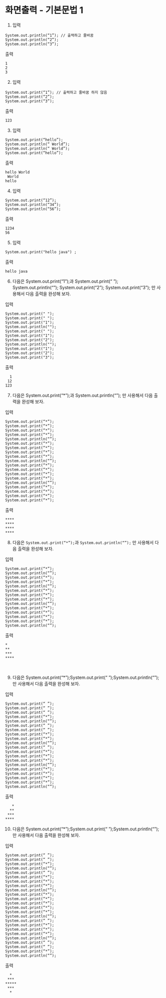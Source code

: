 # 화면출력 - 기본문법 1 
1. 입력 
```
System.out.println(“1”); // 출력하고 줄바꿈 
System.out.println(“2”); 
System.out.println(“3”);
```
출력 
```
1
2 
3 
```

2. 입력 
```
System.out.print(“1”); // 출력하고 줄바꿈 하지 않음 
System.out.print(“2”); 
System.out.print(“3”); 
```
출력 
```
123 
```

3. 입력 
```
System.out.print(“hello”); 
System.out.println(“ World”); 
System.out.println(“ World”); 
System.out.print(“hello”); 
```
출력
```
hello World
 World
hello
```
4. 입력 
```
System.out.print(“12”); 
System.out.println(“34”); 
System.out.println(“56”); 
```
출력
```
1234
56
```


5. 입력
```
System.out.print("hello java") ;
```
출력
```
hello java 
```

6. 다음은 System.out.print(“1”);과 System.out.print(“ ”); System.out.println(“”); System.out.print(“2”); System.out.print(“3”); 만 사용해서 다음 출력을 완성해 보자. 

입력
```
System.out.print(" "); 
System.out.print(" ");
System.out.print("1");
System.out.println("");
System.out.print(" ");
System.out.print("1");
System.out.print("2");
System.out.println("");
System.out.print("1");
System.out.print("2");
System.out.print("3");
```
출력 
```
  1
 12 
123 
```

7. 다음은 System.out.print(“*”);과 System.out.println(“”); 만 사용해서 다음 출력을 완성해 보자. 

입력
```
System.out.print(“*”);
System.out.print(“*”);
System.out.print(“*”);
System.out.print(“*”);
System.out.println(“”);
System.out.print(“*”);
System.out.print(“*”);
System.out.print(“*”);
System.out.print(“*”);
System.out.println(“”);
System.out.print(“*”);
System.out.print(“*”);
System.out.print(“*”);
System.out.print(“*”);
System.out.println(“”);
System.out.print(“*”);
System.out.print(“*”);
System.out.print(“*”);
System.out.print(“*”);
```
출력 
```
****
**** 
**** 
****
```

8. 다음은 `System.out.print(“*”);`과 `System.out.println(“”);` 만 사용해서 다음 출력을 완성해 보자. 

입력
```
System.out.print(“*”);
System.out.println(“”);
System.out.print(“*”);
System.out.print(“*”);
System.out.println(“”);
System.out.print(“*”);
System.out.print(“*”);
System.out.print(“*”);
System.out.println(“”);
System.out.print(“*”);
System.out.print(“*”);
System.out.print(“*”);
System.out.print(“*”);
System.out.println(“”);
```
출력 
```
* 
** 
*** 
****
```

​

9. 다음은 System.out.print(“*”);System.out.print(“ ”);System.out.println(“”); 만 사용해서 다음 출력을 완성해 보자. 

입력 
```
System.out.print(“ ”);
System.out.print(“ ”);
System.out.print(“ ”);
System.out.print(“*”);
System.out.println(“”); 
System.out.print(“ ”);
System.out.print(“ ”);
System.out.print(“*”);
System.out.print(“*”);
System.out.println(“”); 
System.out.print(“ ”);
System.out.print(“*”);
System.out.print(“*”);
System.out.print(“*”);
System.out.println(“”); 
System.out.print(“*”);
System.out.print(“*”);
System.out.print(“*”);
System.out.print(“*”);
System.out.println(“”);
```
출력 
```
   * 
  ** 
 *** 
**** 
```
10. 다음은 System.out.print(“*”);System.out.print(“ ”);System.out.println(“”); 만 사용해서 다음 출력을 완성해 보자. 

입력
```
System.out.print(“ ”);
System.out.print(“ ”);
System.out.print(“*”);
System.out.println(“”);
System.out.print(“ ”);
System.out.print(“*”);
System.out.print(“*”);
System.out.print(“*”);
System.out.println(“”);
System.out.print(“*”);
System.out.print(“*”);
System.out.print(“*”);
System.out.print(“*”);
System.out.print(“*”);
System.out.println(“”);
System.out.print(“ ”);
System.out.print(“*”);
System.out.print(“*”);
System.out.print(“*”);
System.out.println(“”);
System.out.print(“ ”);
System.out.print(“ ”);
System.out.print(“*”);
System.out.println(“”);
```
출력 
```
  * 
 *** 
***** 
 *** 
  *
```
